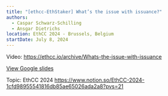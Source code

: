 ```yaml
---
title: "[ethcc-EthStaker] What’s the issue with issuance?"
authors:
  - Caspar Schwarz-Schilling
  - Ansgar Dietrichs
location: EthCC 2024 - Brussels, Belgium
startDate: July 8, 2024
---
```


Video: <https://ethcc.io/archive/Whats-the-issue-with-issuance>

[View Google slides](https://docs.google.com/presentation/d/1eqnpgWhQKh2gVLeaIdghHIZ0PY8YsvoGHhNKO8sluo4/edit?usp=sharing)

Topic: EthCC 2024 <https://www.notion.so/EthCC-2024-1cfd98955541816db85ae65026ada2a8?pvs=21>
